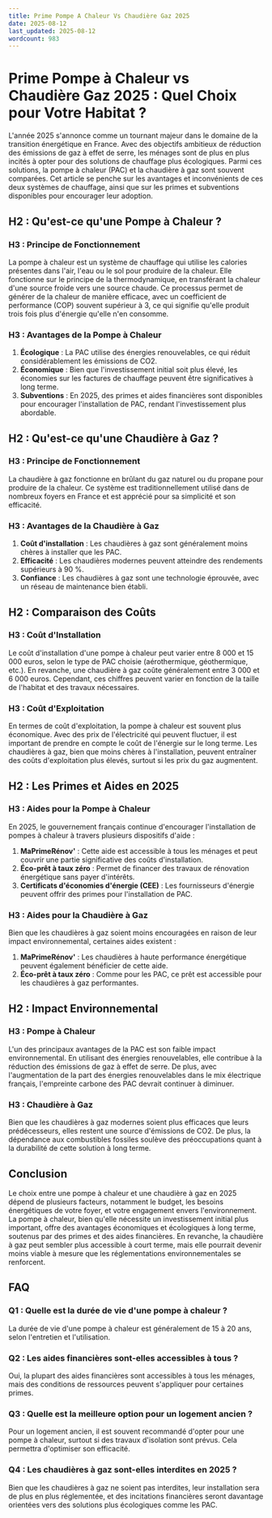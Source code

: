 ```yaml
---
title: Prime Pompe A Chaleur Vs Chaudière Gaz 2025
date: 2025-08-12
last_updated: 2025-08-12
wordcount: 983
---
```


# Prime Pompe à Chaleur vs Chaudière Gaz 2025 : Quel Choix pour Votre Habitat ?

L'année 2025 s'annonce comme un tournant majeur dans le domaine de la transition énergétique en France. Avec des objectifs ambitieux de réduction des émissions de gaz à effet de serre, les ménages sont de plus en plus incités à opter pour des solutions de chauffage plus écologiques. Parmi ces solutions, la pompe à chaleur (PAC) et la chaudière à gaz sont souvent comparées. Cet article se penche sur les avantages et inconvénients de ces deux systèmes de chauffage, ainsi que sur les primes et subventions disponibles pour encourager leur adoption.

## H2 : Qu'est-ce qu'une Pompe à Chaleur ?

### H3 : Principe de Fonctionnement

La pompe à chaleur est un système de chauffage qui utilise les calories présentes dans l'air, l'eau ou le sol pour produire de la chaleur. Elle fonctionne sur le principe de la thermodynamique, en transférant la chaleur d'une source froide vers une source chaude. Ce processus permet de générer de la chaleur de manière efficace, avec un coefficient de performance (COP) souvent supérieur à 3, ce qui signifie qu'elle produit trois fois plus d'énergie qu'elle n'en consomme.

### H3 : Avantages de la Pompe à Chaleur

1. **Écologique** : La PAC utilise des énergies renouvelables, ce qui réduit considérablement les émissions de CO2.
2. **Économique** : Bien que l'investissement initial soit plus élevé, les économies sur les factures de chauffage peuvent être significatives à long terme.
3. **Subventions** : En 2025, des primes et aides financières sont disponibles pour encourager l'installation de PAC, rendant l'investissement plus abordable.

## H2 : Qu'est-ce qu'une Chaudière à Gaz ?

### H3 : Principe de Fonctionnement

La chaudière à gaz fonctionne en brûlant du gaz naturel ou du propane pour produire de la chaleur. Ce système est traditionnellement utilisé dans de nombreux foyers en France et est apprécié pour sa simplicité et son efficacité.

### H3 : Avantages de la Chaudière à Gaz

1. **Coût d'installation** : Les chaudières à gaz sont généralement moins chères à installer que les PAC.
2. **Efficacité** : Les chaudières modernes peuvent atteindre des rendements supérieurs à 90 %.
3. **Confiance** : Les chaudières à gaz sont une technologie éprouvée, avec un réseau de maintenance bien établi.

## H2 : Comparaison des Coûts

### H3 : Coût d'Installation

Le coût d'installation d'une pompe à chaleur peut varier entre 8 000 et 15 000 euros, selon le type de PAC choisie (aérothermique, géothermique, etc.). En revanche, une chaudière à gaz coûte généralement entre 3 000 et 6 000 euros. Cependant, ces chiffres peuvent varier en fonction de la taille de l'habitat et des travaux nécessaires.

### H3 : Coût d'Exploitation

En termes de coût d'exploitation, la pompe à chaleur est souvent plus économique. Avec des prix de l'électricité qui peuvent fluctuer, il est important de prendre en compte le coût de l'énergie sur le long terme. Les chaudières à gaz, bien que moins chères à l'installation, peuvent entraîner des coûts d'exploitation plus élevés, surtout si les prix du gaz augmentent.

## H2 : Les Primes et Aides en 2025

### H3 : Aides pour la Pompe à Chaleur

En 2025, le gouvernement français continue d'encourager l'installation de pompes à chaleur à travers plusieurs dispositifs d'aide :

1. **MaPrimeRénov'** : Cette aide est accessible à tous les ménages et peut couvrir une partie significative des coûts d'installation.
2. **Éco-prêt à taux zéro** : Permet de financer des travaux de rénovation énergétique sans payer d'intérêts.
3. **Certificats d'économies d'énergie (CEE)** : Les fournisseurs d'énergie peuvent offrir des primes pour l'installation de PAC.

### H3 : Aides pour la Chaudière à Gaz

Bien que les chaudières à gaz soient moins encouragées en raison de leur impact environnemental, certaines aides existent :

1. **MaPrimeRénov'** : Les chaudières à haute performance énergétique peuvent également bénéficier de cette aide.
2. **Éco-prêt à taux zéro** : Comme pour les PAC, ce prêt est accessible pour les chaudières à gaz performantes.

## H2 : Impact Environnemental

### H3 : Pompe à Chaleur

L'un des principaux avantages de la PAC est son faible impact environnemental. En utilisant des énergies renouvelables, elle contribue à la réduction des émissions de gaz à effet de serre. De plus, avec l'augmentation de la part des énergies renouvelables dans le mix électrique français, l'empreinte carbone des PAC devrait continuer à diminuer.

### H3 : Chaudière à Gaz

Bien que les chaudières à gaz modernes soient plus efficaces que leurs prédécesseurs, elles restent une source d'émissions de CO2. De plus, la dépendance aux combustibles fossiles soulève des préoccupations quant à la durabilité de cette solution à long terme.

## Conclusion

Le choix entre une pompe à chaleur et une chaudière à gaz en 2025 dépend de plusieurs facteurs, notamment le budget, les besoins énergétiques de votre foyer, et votre engagement envers l'environnement. La pompe à chaleur, bien qu'elle nécessite un investissement initial plus important, offre des avantages économiques et écologiques à long terme, soutenus par des primes et des aides financières. En revanche, la chaudière à gaz peut sembler plus accessible à court terme, mais elle pourrait devenir moins viable à mesure que les réglementations environnementales se renforcent.

## FAQ

### Q1 : Quelle est la durée de vie d'une pompe à chaleur ?

La durée de vie d'une pompe à chaleur est généralement de 15 à 20 ans, selon l'entretien et l'utilisation.

### Q2 : Les aides financières sont-elles accessibles à tous ?

Oui, la plupart des aides financières sont accessibles à tous les ménages, mais des conditions de ressources peuvent s'appliquer pour certaines primes.

### Q3 : Quelle est la meilleure option pour un logement ancien ?

Pour un logement ancien, il est souvent recommandé d'opter pour une pompe à chaleur, surtout si des travaux d'isolation sont prévus. Cela permettra d'optimiser son efficacité.

### Q4 : Les chaudières à gaz sont-elles interdites en 2025 ?

Bien que les chaudières à gaz ne soient pas interdites, leur installation sera de plus en plus réglementée, et des incitations financières seront davantage orientées vers des solutions plus écologiques comme les PAC.